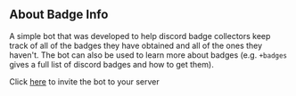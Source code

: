 ## About Badge Info

A simple bot that was developed to help discord badge collectors keep track of all of the badges they have obtained and all of the ones they haven't. The bot can also be used to learn more about badges (e.g. `+badges` gives a full list of discord badges and how to get them).

Click [here](https://discord.com/oauth2/authorize?client_id=747880781212418189&permissions=3072&scope=bot) to invite the bot to your server

